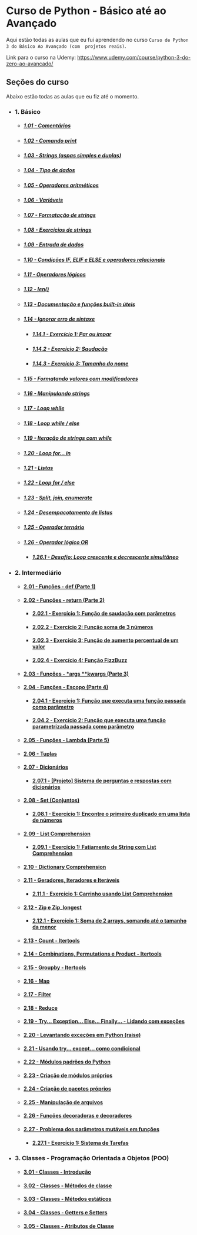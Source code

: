 # Curso de Python - Básico até ao Avançado
Aqui estão todas as aulas que eu fui aprendendo no curso `Curso de Python 3 do Básico Ao Avançado (com 
projetos reais)`.

Link para o curso na Udemy: https://www.udemy.com/course/python-3-do-zero-ao-avancado/

## Seções do curso
Abaixo estão todas as aulas que eu fiz até o momento.

- ### 1. Básico

  - ##### [1.01 - Comentários](01_basic/aula1/aula1.py)
  - ##### [1.02 - Comando print](01_basic/aula2/aula2.py)
  - ##### [1.03 - Strings (aspas simples e duplas)](01_basic/aula3/aula3.py)
  - ##### [1.04 - Tipo de dados](01_basic/aula4/aula4.py)
  - ##### [1.05 - Operadores aritméticos](01_basic/aula5/aula5.py)
  - ##### [1.06 - Variáveis](01_basic/aula6/aula6.py)
  - ##### [1.07 - Formatação de strings](01_basic/aula7/aula7.py)
  - ##### [1.08 - Exercícios de strings](01_basic/aula8/aula8.py)
  - ##### [1.09 - Entrada de dados](01_basic/aula9/aula9.py)
  - ##### [1.10 - Condições IF, ELIF e ELSE e operadores relacionais](01_basic/aula10/aula10.py)
  - ##### [1.11 - Operadores lógicos](01_basic/aula11/aula11.py)
  - ##### [1.12 - len()](01_basic/aula12/aula12.py)
  - ##### [1.13 - Documentação e funções built-in úteis](01_basic/aula13/aula13.py)
  - ##### [1.14 - Ignorar erro de sintaxe](01_basic/aula14/aula14.py)
    - ##### [1.14.1 - Exercício 1: Par ou ímpar](01_basic/aula14/exercicio1.py)
    - ##### [1.14.2 - Exercício 2: Saudação](01_basic/aula14/exercicio2.py)
    - ##### [1.14.3 - Exercício 3: Tamanho do nome](01_basic/aula14/exercicio3.py)
  - ##### [1.15 - Formatando valores com modificadores](01_basic/aula15/aula15.py)
  - ##### [1.16 - Manipulando strings](01_basic/aula16/aula16.py)
  - ##### [1.17 - Loop while](01_basic/aula17/aula17.py)
  - ##### [1.18 - Loop while / else](01_basic/aula18/aula18.py)
  - ##### [1.19 - Iteração de strings com while](01_basic/aula19/aula19.py)
  - ##### [1.20 - Loop for... in](01_basic/aula20/aula20.py)
  - ##### [1.21 - Listas](01_basic/aula21/aula21.py)
  - ##### [1.22 - Loop for / else](01_basic/aula22/aula22.py)
  - ##### [1.23 - Split, join, enumerate](01_basic/aula23/aula23.py)
  - ##### [1.24 - Desempacotamento de listas](01_basic/aula24/aula24.py)
  - ##### [1.25 - Operador ternário](01_basic/aula25/aula25.py)
  - ##### [1.26 - Operador lógico OR](01_basic/aula26/aula26.py)
    - ##### [1.26.1 - Desafio: Loop crescente e decrescente simultâneo](01_basic/aula26/desafio.py)
- ### 2. Intermediário
  - #### [2.01 - Funções - def (Parte 1)](02_intermediate/aula1/aula1.py)
  - #### [2.02 - Funções - return (Parte 2)](02_intermediate/aula2/aula2.py)
    - #### [2.02.1 - Exercício 1: Função de saudação com parâmetros](02_intermediate/aula2/exercicios/exercicio1.py)
    - #### [2.02.2 - Exercício 2: Função soma de 3 números](02_intermediate/aula2/exercicios/exercicio2.py)
    - #### [2.02.3 - Exercício 3: Função de aumento percentual de um valor](02_intermediate/aula2/exercicios/exercicio3.py)
    - #### [2.02.4 - Exercício 4: Função FizzBuzz](02_intermediate/aula2/exercicios/exercicio4.py)
  - #### [2.03 - Funções - *args **kwargs (Parte 3)](02_intermediate/aula3/aula3.py)
  - #### [2.04 - Funções - Escopo (Parte 4)](02_intermediate/aula4/aula4.py)
    - #### [2.04.1 - Exercício 1: Função que executa uma função passada como parâmetro](02_intermediate/aula4/exercicios/exercicio1.py)
    - #### [2.04.2 - Exercício 2: Função que executa uma função parametrizada passada como parâmetro](02_intermediate/aula4/exercicios/exercicio2.py)
  - #### [2.05 - Funções - Lambda (Parte 5)](02_intermediate/aula5/aula5.py)
  - #### [2.06 - Tuplas](02_intermediate/aula6/aula6.py)
  - #### [2.07 - Dicionários](02_intermediate/aula7/aula7.py)
    - #### [2.07.1 - [Projeto] Sistema de perguntas e respostas com dicionários](02_intermediate/aula7/projeto1/projeto1.py)
  - #### [2.08 - Set (Conjuntos)](02_intermediate/aula8/aula8.py)
    - #### [2.08.1 - Exercício 1: Encontre o primeiro duplicado em uma lista de números](02_intermediate/aula8/exercicios/exercicio1.py)
  - #### [2.09 - List Comprehension](02_intermediate/aula9/aula9.py)
    - #### [2.09.1 - Exercício 1: Fatiamento de String com List Comprehension](02_intermediate/aula9/exercicios/exercicio1.py)
  - #### [2.10 - Dictionary Comprehension](02_intermediate/aula10/aula10.py)
  - #### [2.11 - Geradores, Iteradores e Iteráveis](02_intermediate/aula11/aula11.py)
    - #### [2.11.1 - Exercício 1: Carrinho usando List Comprehension](02_intermediate/aula11/exercicios/exercicio1.py)
  - #### [2.12 - Zip e Zip_longest](02_intermediate/aula12/aula12.py)
    - #### [2.12.1 - Exercício 1: Soma de 2 arrays, somando até o tamanho da menor](02_intermediate/aula12/exercicios/exercicio1.py)
  - #### [2.13 - Count - Itertools](02_intermediate/aula13/aula13.py)
  - #### [2.14 - Combinations, Permutations e Product - Itertools](02_intermediate/aula14/aula14.py)
  - #### [2.15 - Groupby - Itertools](02_intermediate/aula15/aula15.py)
  - #### [2.16 - Map](02_intermediate/aula16/aula16.py)
  - #### [2.17 - Filter](02_intermediate/aula17/aula17.py)
  - #### [2.18 - Reduce](02_intermediate/aula18/aula18.py)
  - #### [2.19 - Try... Exception... Else... Finally... - Lidando com exceções](02_intermediate/aula19/aula19.py)
  - #### [2.20 - Levantando exceções em Python (raise)](02_intermediate/aula20/aula20.py)
  - #### [2.21 - Usando try... except... como condicional](02_intermediate/aula21/aula21.py)
  - #### [2.22 - Módulos padrões do Python](02_intermediate/aula22/aula22.py)
  - #### [2.23 - Criação de módulos próprios](02_intermediate/aula23/aula23.py)
  - #### [2.24 - Criação de pacotes próprios](02_intermediate/aula24/aula24.py)
  - #### [2.25 - Manipulação de arquivos](02_intermediate/aula25/aula25.py)
  - #### [2.26 - Funções decoradoras e decoradores](02_intermediate/aula26/aula26.py)
  - #### [2.27 - Problema dos parâmetros mutáveis em funções](02_intermediate/aula27/aula27.py)
    - #### [2.27.1 - Exercício 1: Sistema de Tarefas](02_intermediate/aula27/exercicios/exercicio1.py)
- ### 3. Classes - Programação Orientada a Objetos (POO)
  - #### [3.01 - Classes - Introdução](03_classes_oop/aula1/aula1.py)
  - #### [3.02 - Classes - Métodos de classe](03_classes_oop/aula2/aula2.py)
  - #### [3.03 - Classes - Métodos estáticos](03_classes_oop/aula3/aula3.py)
  - #### [3.04 - Classes - Getters e Setters](03_classes_oop/aula4/aula4.py)
  - #### [3.05 - Classes - Atributos de Classe](03_classes_oop/aula5/aula5.py)